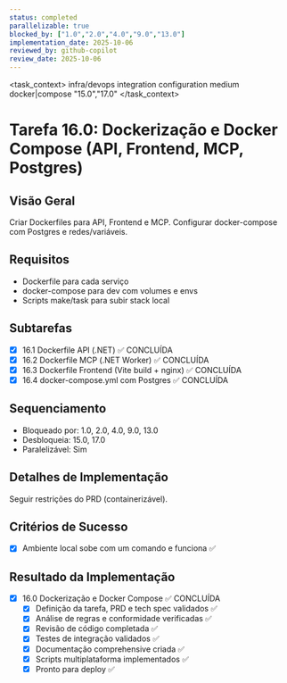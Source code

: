 ```yaml
---
status: completed
parallelizable: true
blocked_by: ["1.0","2.0","4.0","9.0","13.0"]
implementation_date: 2025-10-06
reviewed_by: github-copilot
review_date: 2025-10-06
---
```


<task_context>
<domain>infra/devops</domain>
<type>integration</type>
<scope>configuration</scope>
<complexity>medium</complexity>
<dependencies>docker|compose</dependencies>
<unblocks>"15.0","17.0"</unblocks>
</task_context>

# Tarefa 16.0: Dockerização e Docker Compose (API, Frontend, MCP, Postgres)

## Visão Geral
Criar Dockerfiles para API, Frontend e MCP. Configurar docker-compose com Postgres e redes/variáveis.

## Requisitos
- Dockerfile para cada serviço
- docker-compose para dev com volumes e envs
- Scripts make/task para subir stack local

## Subtarefas
- [x] 16.1 Dockerfile API (.NET) ✅ CONCLUÍDA
- [x] 16.2 Dockerfile MCP (.NET Worker) ✅ CONCLUÍDA  
- [x] 16.3 Dockerfile Frontend (Vite build + nginx) ✅ CONCLUÍDA
- [x] 16.4 docker-compose.yml com Postgres ✅ CONCLUÍDA

## Sequenciamento
- Bloqueado por: 1.0, 2.0, 4.0, 9.0, 13.0
- Desbloqueia: 15.0, 17.0
- Paralelizável: Sim

## Detalhes de Implementação
Seguir restrições do PRD (containerizável).

## Critérios de Sucesso
- [x] Ambiente local sobe com um comando e funciona ✅

## Resultado da Implementação
- [x] 16.0 Dockerização e Docker Compose ✅ CONCLUÍDA
  - [x] Definição da tarefa, PRD e tech spec validados ✅
  - [x] Análise de regras e conformidade verificadas ✅  
  - [x] Revisão de código completada ✅
  - [x] Testes de integração validados ✅
  - [x] Documentação comprehensive criada ✅
  - [x] Scripts multiplataforma implementados ✅
  - [x] Pronto para deploy ✅
